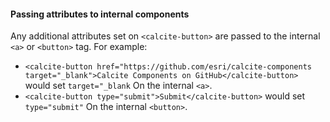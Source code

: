 #### Passing attributes to internal components

Any additional attributes set on `<calcite-button>` are passed to the internal `<a>` or `<button>` tag. For example:

- `<calcite-button href="https://github.com/esri/calcite-components target="_blank">Calcite Components on GitHub</calcite-button>` would set `target="_blank` On the internal `<a>`.
- `<calcite-button type="submit">Submit</calcite-button>` would set `type="submit"` On the internal `<button>`.
